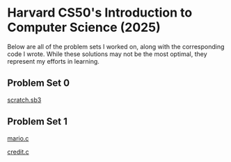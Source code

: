 # Harvard CS50's Introduction to Computer Science (2025)
Below are all of the problem sets I worked on, along with the corresponding code I wrote. While these solutions may not be the most optimal, they represent my efforts in learning.
## Problem Set 0
[scratch.sb3](https://scratch.mit.edu/projects/1134595594/)
## Problem Set 1
[mario.c](https://github.com/faitinchan/CS50x/blob/main/Problem_Set_1/mario.c)
  
[credit.c](https://github.com/faitinchan/CS50x/blob/main/Problem_Set_1/credit.c)
